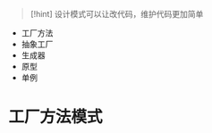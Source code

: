 
>[!hint] 设计模式可以让改代码，维护代码更加简单

- 工厂方法
- 抽象工厂
- 生成器
- 原型
- 单例

# 工厂方法模式

































